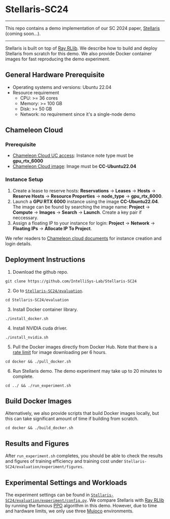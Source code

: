 <!--
#
# Licensed to the Apache Software Foundation (ASF) under one or more
# contributor license agreements.  See the NOTICE file distributed with
# this work for additional information regarding copyright ownership.
# The ASF licenses this file to You under the Apache License, Version 2.0
# (the "License"); you may not use this file except in compliance with
# the License.  You may obtain a copy of the License at
#
#     http://www.apache.org/licenses/LICENSE-2.0
#
# Unless required by applicable law or agreed to in writing, software
# distributed under the License is distributed on an "AS IS" BASIS,
# WITHOUT WARRANTIES OR CONDITIONS OF ANY KIND, either express or implied.
# See the License for the specific language governing permissions and
# limitations under the License.
#
-->

# Stellaris-SC24

----

This repo contains a demo implementation of our SC 2024 paper, [Stellaris](https://github.com/IntelliSys-Lab/Stellaris-SC24) (coming soon...). 

----

Stellaris is built on top of [Ray RLlib](https://github.com/apache/openwhisk). We describe how to build and deploy Stellaris from scratch for this demo. We also provide Docker container images for fast reproducing the demo experiment.

## General Hardware Prerequisite
- Operating systems and versions: Ubuntu 22.04
- Resource requirement
  - CPU: >= 36 cores
  - Memory: >= 100 GB
  - Disk: >= 50 GB
  - Network: no requirement since it's a single-node demo

## Chameleon Cloud

### Prerequisite

- [Chameleon Cloud UC access](https://chi.uc.chameleoncloud.org/): Instance note type must be **gpu_rtx_6000**
- [Chameleon Cloud image](https://chi.uc.chameleoncloud.org/project/images): Image must be **CC-Ubuntu22.04**

### Instance Setup

1. Create a lease to reserve hosts: **Reservations** -> **Leases** -> **Hosts** -> **Reserve Hosts** -> **Resource Properties** -> **node_type** -> **gpu_rtx_6000**.
2. Launch a **GPU RTX 6000** instance using the image **CC-Ubuntu22.04**. The image can be found by searching the image name: **Project** -> **Compute** -> **Images** -> **Search** -> **Launch**. Create a key pair if neccessary.
2. Assign a floating IP to your instance for login: **Project** -> **Network** -> **Floating IPs** -> **Allocate IP To Project**. 

We refer readers to [Chameleon cloud documents](https://chameleoncloud.readthedocs.io/en/latest/getting-started/index.html) for instance creation and login details.

## Deployment Instructions

1. Download the github repo.
```
git clone https://github.com/IntelliSys-Lab/Stellaris-SC24
```
2. Go to [`Stellaris-SC24/evaluation`](https://github.com/IntelliSys-Lab/Stellaris-SC24/tree/master/evaluation).
```
cd Stellaris-SC24/evaluation
```
3. Install Docker container library.
```
./install_docker.sh
```
4. Install NVIDIA cuda driver.
```
./install_nvidia.sh
```
5. Pull the Docker images directly from Docker Hub. Note that there is a [rate limit](https://docs.docker.com/docker-hub/download-rate-limit/) for image downloading per 6 hours. 
```
cd docker && ./pull_docker.sh
```
6. Run Stellaris demo. The demo experiment may take up to 20 minutes to complete.
```
cd ../ && ./run_experiment.sh
```

## Build Docker Images

Alternatively, we also provide scripts that build Docker images locally, but this can take significant amount of time if building from scratch.
```
cd docker && ./build_docker.sh
```

## Results and Figures

After `run_experiment.sh` completes, you should be able to check the results and figures of training efficiency and training cost under `Stellaris-SC24/evaluation/experiment/figures`.

## Experimental Settings and Workloads

The experiment settings can be found in [`Stellaris-SC24/evaluation/experiment/config.py`](https://github.com/IntelliSys-Lab/Stellaris-SC24/tree/master/evaluation/experiment/config.py). We compare Stellaris with [Ray RLlib](https://docs.ray.io/en/latest/rllib/index.html) by running the famous [PPO](https://arxiv.org/abs/1707.06347) algorithm in this demo. However, due to time and hardware limits, we only use three [Mujoco](https://github.com/openai/mujoco-py) environments.
